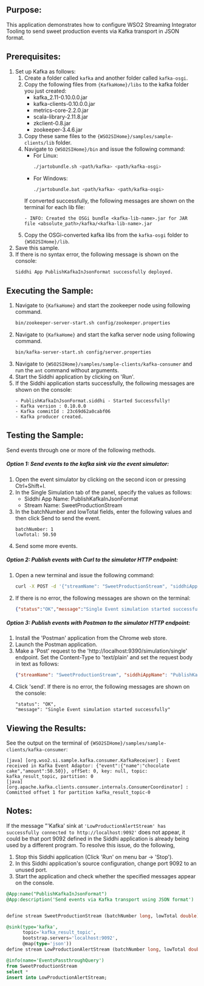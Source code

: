 ## Purpose:
This application demonstrates how to configure WSO2 Streaming Integrator Tooling to send sweet production events via Kafka transport in JSON format.

## Prerequisites:
1. Set up Kafka as follows:
	1. Create a folder called `kafka` and another folder called `kafka-osgi`.
	2. Copy the following files from `{KafkaHome}/libs` to the kafka folder you just created:
		* kafka_2.11-0.10.0.0.jar
		* kafka-clients-0.10.0.0.jar
		* metrics-core-2.2.0.jar
		* scala-library-2.11.8.jar
		* zkclient-0.8.jar
		* zookeeper-3.4.6.jar
	3. Copy these same files to the `{WSO2SIHome}/samples/sample-clients/lib` folder.
	4. Navigate to `{WSO2SIHome}/bin` and issue the following command:
		* For Linux:
			```bash
			./jartobundle.sh <path/kafka> <path/kafka-osgi>
			```
		* For Windows:
			```bash
			./jartobundle.bat <path/kafka> <path/kafka-osgi>
			```
	   If converted successfully, the following messages are shown on the terminal for each lib file:
	   ```
	   - INFO: Created the OSGi bundle <kafka-lib-name>.jar for JAR file <absolute_path>/kafka/<kafka-lib-name>.jar
	   ```
	5. Copy the OSGi-converted kafka libs from the `kafka-osgi` folder to `{WSO2SIHome}/lib`.
2. Save this sample.
3. If there is no syntax error, the following message is shown on the console:
	```
	Siddhi App PublishKafkaInJsonFormat successfully deployed.
	```

## Executing the Sample:
1. Navigate to `{KafkaHome}` and start the zookeeper node using following command.
	```bash
	bin/zookeeper-server-start.sh config/zookeeper.properties
	```
2. Navigate to `{KafkaHome}` and start the kafka server node using following command.
	```bash
	bin/kafka-server-start.sh config/server.properties
	```
3. Navigate to `{WSO2SIHome}/samples/sample-clients/kafka-consumer` and run the `ant` command without arguments.
4. Start the Siddhi application by clicking on 'Run'.
5. If the Siddhi application starts successfully, the following messages are shown on the console:
	```
	- PublishKafkaInJsonFormat.siddhi - Started Successfully!
	- Kafka version : 0.10.0.0
	- Kafka commitId : 23c69d62a0cabf06
	- Kafka producer created.
	```

## Testing the Sample:
Send events through one or more of the following methods.

##### Option 1: Send events to the kafka sink via the event simulator:
1. Open the event simulator by clicking on the second icon or pressing Ctrl+Shift+I.
2. In the Single Simulation tab of the panel, specify the values as follows:
	* Siddhi App Name: PublishKafkaInJsonFormat
	* Stream Name: SweetProductionStream
3. In the batchNumber and lowTotal fields, enter the following values and then click Send to send the event.
	```
	batchNumber: 1
	lowTotal: 50.50
	```
4. Send some more events.

##### Option 2: Publish events with Curl to the simulator HTTP endpoint:
1. Open a new terminal and issue the following command:
	```bash
	curl -X POST -d '{"streamName": "SweetProductionStream", "siddhiAppName": "PublishKafkaInJsonFormat","data": [1, 50.50]}' http://localhost:9390/simulation/single -H 'content-type: text/plain'
	```
2. If there is no error, the following messages are shown on the terminal:
	```json
	{"status":"OK","message":"Single Event simulation started successfully"}
	```

##### Option 3: Publish events with Postman to the simulator HTTP endpoint:
1. Install the 'Postman' application from the Chrome web store.
2. Launch the Postman application.
3. Make a 'Post' request to the 'http://localhost:9390/simulation/single' endpoint. Set the Content-Type to 'text/plain' and set the request body in text as follows:
	```json
	{"streamName": "SweetProductionStream", "siddhiAppName": "PublishKafkaInJsonFormat","data": [1, 50.50]}
	```
4. Click 'send'. If there is no error, the following messages are shown on the console:
	```
	"status": "OK",
	"message": "Single Event simulation started successfully"
	```

## Viewing the Results:
See the output on the terminal of `{WSO2SIHome}/samples/sample-clients/kafka-consumer`:
```
[java] [org.wso2.si.sample.kafka.consumer.KafkaReceiver] : Event received in Kafka Event Adaptor: {"event":{"name":"chocolate cake","amount":50.50}}, offSet: 0, key: null, topic: kafka_result_topic, partition: 0
[java] [org.apache.kafka.clients.consumer.internals.ConsumerCoordinator] : Committed offset 1 for partition kafka_result_topic-0
```

## Notes:
If the message "'Kafka' sink at `'LowProductionAlertStream' has successfully connected to http://localhost:9092'` does not appear, it could be that port 9092 defined in the Siddhi application is already being used by a different program. To resolve this issue, do the following,
1. Stop this Siddhi application (Click 'Run' on menu bar -> 'Stop').
2. In this Siddhi application's source configuration, change port 9092 to an unused port.
3. Start the application and check whether the specified messages appear on the console.

```sql
@App:name("PublishKafkaInJsonFormat")
@App:description('Send events via Kafka transport using JSON format')


define stream SweetProductionStream (batchNumber long, lowTotal double);

@sink(type='kafka',
      topic='kafka_result_topic',
      bootstrap.servers='localhost:9092',
      @map(type='json'))
define stream LowProductionAlertStream (batchNumber long, lowTotal double);

@info(name='EventsPassthroughQuery')
from SweetProductionStream
select *
insert into LowProductionAlertStream;
```